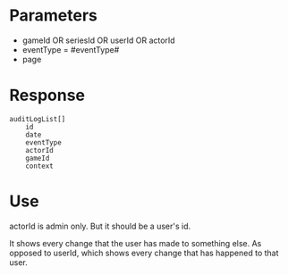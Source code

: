 # Parameters
- gameId OR seriesId OR userId OR actorId
- eventType = #eventType#
- page

# Response
```
auditLogList[]
    id
    date
    eventType
    actorId
    gameId
    context
```

# Use
actorId is admin only. But it should be a user's id.

It shows every change that the user has made to something else.
As opposed to userId, which shows every change that has happened to that user.